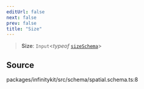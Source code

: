 ```yaml
---
editUrl: false
next: false
prev: false
title: "Size"
---
```


> **Size**: `Input`\<*typeof* [`sizeSchema`](../variables/sizeSchema.md)\>

## Source

packages/infinitykit/src/schema/spatial.schema.ts:8
